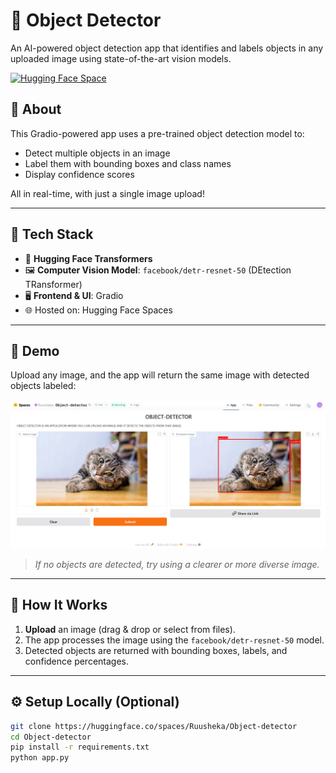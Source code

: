 # 🧠 Object Detector

An AI-powered object detection app that identifies and labels objects in any uploaded image using state-of-the-art vision models.

[![Hugging Face Space](https://img.shields.io/badge/Live%20Demo-%F0%9F%94%97-blue?style=for-the-badge)](https://huggingface.co/spaces/Ruusheka/Object-detector)

## 🚀 About

This Gradio-powered app uses a pre-trained object detection model to:
- Detect multiple objects in an image
- Label them with bounding boxes and class names
- Display confidence scores

All in real-time, with just a single image upload!

---

## 🧰 Tech Stack

- 🤗 **Hugging Face Transformers**
- 🖼️ **Computer Vision Model**: `facebook/detr-resnet-50` (DEtection TRansformer)
- 🖥️ **Frontend & UI**: Gradio
- 🌐 Hosted on: Hugging Face Spaces

---

## 📸 Demo

Upload any image, and the app will return the same image with detected objects labeled:

![Demo](https://github.com/Ruusheka/Object-detector/blob/main/assets/demoPic.png?raw=true)

> _If no objects are detected, try using a clearer or more diverse image._

---

## 🧪 How It Works

1. **Upload** an image (drag & drop or select from files).
2. The app processes the image using the `facebook/detr-resnet-50` model.
3. Detected objects are returned with bounding boxes, labels, and confidence percentages.

---

## ⚙️ Setup Locally (Optional)

```bash
git clone https://huggingface.co/spaces/Ruusheka/Object-detector
cd Object-detector
pip install -r requirements.txt
python app.py
